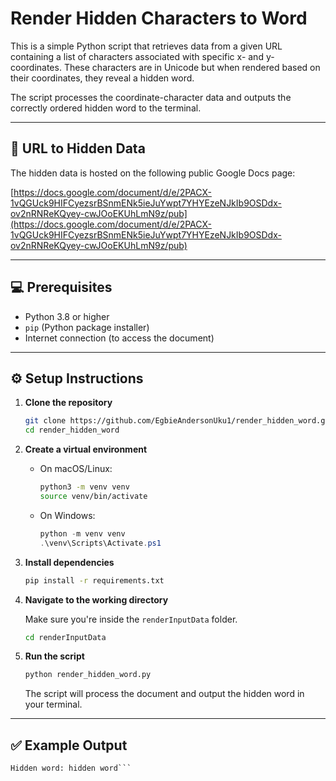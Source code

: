 
# Render Hidden Characters to Word

This is a simple Python script that retrieves data from a given URL containing a list of characters associated with specific x- and y-coordinates. These characters are in Unicode but when rendered based on their coordinates, they reveal a hidden word.

The script processes the coordinate-character data and outputs the correctly ordered hidden word to the terminal.

---

## 📄 URL to Hidden Data

The hidden data is hosted on the following public Google Docs page:

[https://docs.google.com/document/d/e/2PACX-1vQGUck9HIFCyezsrBSnmENk5ieJuYwpt7YHYEzeNJkIb9OSDdx-ov2nRNReKQyey-cwJOoEKUhLmN9z/pub](https://docs.google.com/document/d/e/2PACX-1vQGUck9HIFCyezsrBSnmENk5ieJuYwpt7YHYEzeNJkIb9OSDdx-ov2nRNReKQyey-cwJOoEKUhLmN9z/pub)

---

## 💻 Prerequisites

* Python 3.8 or higher
* `pip` (Python package installer)
* Internet connection (to access the document)

---

## ⚙️ Setup Instructions

1. **Clone the repository**

   ```bash
   git clone https://github.com/EgbieAndersonUku1/render_hidden_word.git . 
   cd render_hidden_word
   ```

2. **Create a virtual environment**

   * On macOS/Linux:

     ```bash
     python3 -m venv venv
     source venv/bin/activate
     ```

   * On Windows:

     ```powershell
     python -m venv venv
     .\venv\Scripts\Activate.ps1
     ```

3. **Install dependencies**

   ```bash
   pip install -r requirements.txt
   ```

4. **Navigate to the working directory**

   Make sure you're inside the `renderInputData` folder.

   ```bash
   cd renderInputData
   ```

5. **Run the script**

   ```bash
   python render_hidden_word.py
   ```

   The script will process the document and output the hidden word in your terminal.

---


## ✅ Example Output

```text
Hidden word: hidden word```

